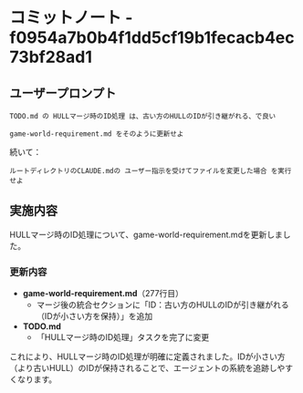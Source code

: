 # コミットノート - f0954a7b0b4f1dd5cf19b1fecacb4ec73bf28ad1

## ユーザープロンプト

```
TODO.md の HULLマージ時のID処理 は、古い方のHULLのIDが引き継がれる、で良い

game-world-requirement.md をそのように更新せよ
```

続いて：

```
ルートディレクトリのCLAUDE.mdの ユーザー指示を受けてファイルを変更した場合 を実行せよ
```

## 実施内容

HULLマージ時のID処理について、game-world-requirement.mdを更新しました。

### 更新内容

- **game-world-requirement.md**（277行目）
  - マージ後の統合セクションに「ID：古い方のHULLのIDが引き継がれる（IDが小さい方を保持）」を追加
- **TODO.md**
  - 「HULLマージ時のID処理」タスクを完了に変更

これにより、HULLマージ時のID処理が明確に定義されました。IDが小さい方（より古いHULL）のIDが保持されることで、エージェントの系統を追跡しやすくなります。
